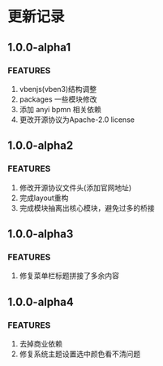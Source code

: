 # 更新记录

## 1.0.0-alpha1

### FEATURES

1. vbenjs(vben3)结构调整
2. packages 一些模块修改
3. 添加 anyi bpmn 相关依赖
4. 更改开源协议为Apache-2.0 license


## 1.0.0-alpha2

### FEATURES

1. 修改开源协议文件头(添加官网地址)
2. 完成layout重构
3. 完成模块抽离出核心模块，避免过多的桥接



## 1.0.0-alpha3

### FEATURES

1. 修复菜单栏标题拼接了多余内容



## 1.0.0-alpha4

### FEATURES

1. 去掉商业依赖
2. 修复系统主题设置选中颜色看不清问题
